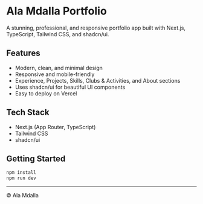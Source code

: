 # Ala Mdalla Portfolio

A stunning, professional, and responsive portfolio app built with Next.js, TypeScript, Tailwind CSS, and shadcn/ui.

## Features
- Modern, clean, and minimal design
- Responsive and mobile-friendly
- Experience, Projects, Skills, Clubs & Activities, and About sections
- Uses shadcn/ui for beautiful UI components
- Easy to deploy on Vercel

## Tech Stack
- Next.js (App Router, TypeScript)
- Tailwind CSS
- shadcn/ui

## Getting Started
```bash
npm install
npm run dev
```

---

© Ala Mdalla
